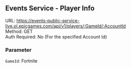 ## Events Service - Player Info

URL: https://events-public-service-live.ol.epicgames.com/api/v1/players/:GameId/:AccountId \
Method: GET \
Auth Required: No (For the specified Account Id)

### Parameter

`GameId`: Fortnite
